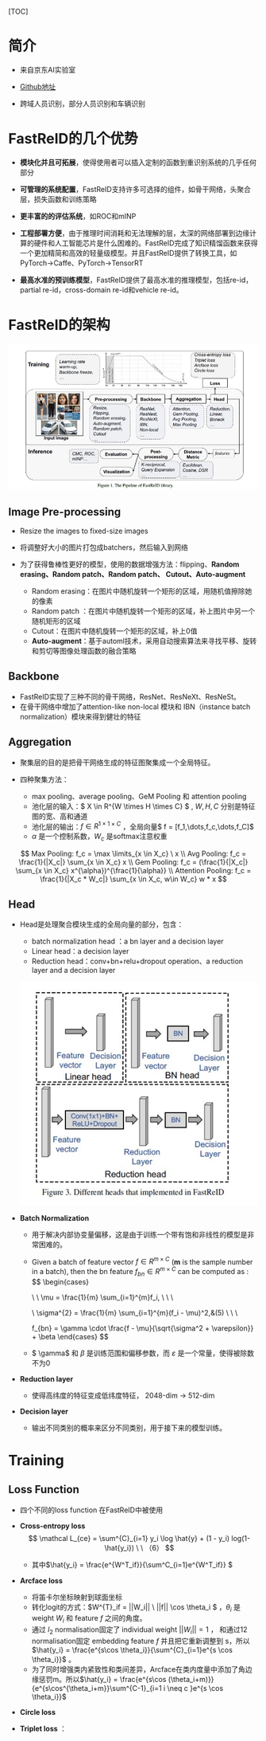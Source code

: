 [TOC]

# 简介

- 来自京东AI实验室
- <a href = "https://github.com/JDAI-CV/fast-reid">Github地址</a>

- 跨域人员识别，部分人员识别和车辆识别



# FastReID的几个优势

- **模块化并且可拓展**，使得使用者可以插入定制的函数到重识别系统的几乎任何部分
- **可管理的系统配置**，FastReID支持许多可选择的组件，如骨干网络，头聚合层，损失函数和训练策略
- **更丰富的的评估系统**，如ROC和mINP

- **工程部署方便**，由于推理时间消耗和无法理解的层，太深的网络部署到边缘计算的硬件和人工智能芯片是什么困难的。FastReID完成了知识精馏函数来获得一个更加精简和高效的轻量级模型。并且FastReID提供了转换工具，如PyTorch->Caffe、PyTorch->TensorRT
- **最高水准的预训练模型**，FastReID提供了最高水准的推理模型，包括re-id，partial re-id，cross-domain re-id和vehicle re-id。

# FastReID的架构

![](./img/architecture.jpg)

## Image Pre-processing

- Resize the images to fixed-size images

- 将调整好大小的图片打包成batchers，然后输入到网络

- 为了获得鲁棒性更好的模型，使用的数据增强方法：flipping、**Random erasing、Random patch、Random patch、 Cutout、Auto-augment**

  - Random erasing：在图片中随机旋转一个矩形的区域，用随机值擦除她的像素
  - Random patch ：在图片中随机旋转一个矩形的区域，补上图片中另一个随机矩形的区域
  - Cutout：在图片中随机旋转一个矩形的区域，补上0值
  - **Auto-augment**：基于automl技术，采用自动搜索算法来寻找平移、旋转和剪切等图像处理函数的融合策略


## Backbone

- FastReID实现了三种不同的骨干网络，ResNet、ResNeXt、ResNeSt。
- 在骨干网络中增加了attention-like non-local 模块和 IBN（instance batch normalization）模块来得到健壮的特征



## Aggregation

- 聚集层的目的是把骨干网络生成的特征图聚集成一个全局特征。

- 四种聚集方法：

  - max pooling、average pooling、GeM Pooling 和 attention pooling
  - 池化层的输入：$ X \in R^{W \times H \times C} $ ,  $W ,H ,C$ 分别是特征图的宽、高和通道
  - 池化层的输出：$f \in R^{1 \times 1 \times C}$ ，全局向量$ f = [f_1,\dots,f_c,\dots,f_C]$ 
  - $\alpha$ 是一个控制系数，$W_c$ 是softmax注意权重

  

$$
Max Pooling: f_c = \max \limits_{x \in X_c} \ x        \\
Avg Pooling: f_c = \frac{1}{|X_c|} \sum_{x \in X_c} x  \\
Gem Pooling: f_c = (\frac{1}{|X_c|} \sum_{x \in X_c} x^{\alpha})^{\frac{1}{\alpha}} \\
Attention Pooling: f_c = \frac{1}{|X_c * W_c|} \sum_{x \in X_c, w\in W_c} w * x
$$



## Head

- Head是处理聚合模块生成的全局向量的部分，包含：

  - batch normalization head ：a bn layer and a decision layer
  - Linear head：a decision layer
  - Reduction head：conv+bn+relu+dropout operation、a reduction layer and a decision layer

  ![](./img/Three_Head.jpg)

- **Batch Normalization** 

  - 用于解决内部协变量偏移，这是由于训练一个带有饱和非线性的模型是非常困难的。

  - Given a batch of feature vector  $f \in R^{m \times C}$ (**m** is the sample number in a batch), then the bn feature  $f_{bn} \in R^{m \times C}$ can be computed as :
    $$
    \begin{cases}
    
    \ \  \mu  = \frac{1}{m} \sum_{i=1}^{m}f_i, 
    \\ \\ \\
    			
    \    \sigma^{2}  = \frac{1}{m} \sum_{i=1}^{m}(f_i - \mu)^2,&(5) 
    \\ \\ \\
    	 				
      f_{bn} = \gamma \cdot \frac{f - \mu}{\sqrt{\sigma^2 + \varepsilon}} + \beta
    \end{cases}
    $$

  - $ \gamma$ 和 $\beta$ 是训练范围和偏移参数，而 $\varepsilon$ 是一个常量，使得被除数不为0

- **Reduction layer** 
  - 使得高纬度的特征变成低纬度特征， 2048-dim -> 512-dim
- **Decision layer** 
  - 输出不同类别的概率来区分不同类别，用于接下来的模型训练。



# Training



## Loss Function

- 四个不同的loss function 在FastReID中被使用

- **Cross-entropy loss** 
  $$
  \mathcal L_{ce} = \sum^{C}_{i=1} y_i \log \hat{y} + (1 - y_i) log(1-\hat{y_i}) \ \ （6） 
  $$
  

  - 其中$\hat{y_i} = \frac{e^{W^T_if}}{\sum^C_{i=1}e^{W^T_if}} $ 

- **Arcface loss** 
  - 将笛卡尔坐标映射到球面坐标
  - 转化logit的方式：$W^{T}_if = ||W_i|| \  ||f|| \cos \theta_i $ ，$\theta_i$ 是weight $W_i$ 和 feature $f$ 之间的角度。
  - 通过 $l_2$ normalisation固定了 individual weight $||W_i|| = 1$ ， 和通过12 normalisation固定 embedding feature $f$ 并且把它重新调整到 s，所以 $\hat{y_i} = \frac{e^{s\cos \theta_i}}{\sum^{C}_{i=1}e^{s \cos \theta_i}}$ 。
  - 为了同时增强类内紧致性和类间差异，Arcface在类内度量中添加了角边缘惩罚m。所以$\hat{y_i} = \frac{e^{s\cos (\theta_i+m)}} {e^{s\cos^{\theta_i+m}}\sum^{C-1}_{i=1 i \neq c }e^{s \cos \theta_i}}$ 
- **Circle loss** 
- **Triplet loss** ：
